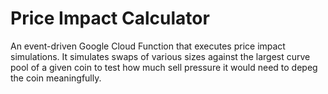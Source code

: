 # Price Impact Calculator

An event-driven Google Cloud Function that executes price impact simulations.
It simulates swaps of various sizes against the largest curve pool of a given coin
to test how much sell pressure it would need to depeg the coin meaningfully.
